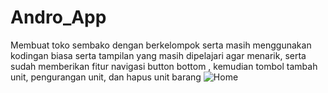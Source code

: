 # Andro_App

Membuat toko sembako dengan berkelompok serta masih menggunakan kodingan biasa serta tampilan yang masih dipelajari agar menarik, serta sudah memberikan fitur navigasi button bottom , kemudian tombol tambah unit, pengurangan unit, dan hapus unit barang ![Home](https://user-images.githubusercontent.com/64537170/142752712-fdf35827-db4f-4d16-980b-a8cafe89fe19.PNG)
